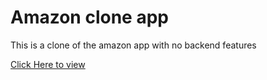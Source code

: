 Amazon clone app
================

This is a clone of the amazon app with no backend features

[Click Here to view](https://495jc.csb.app/)
